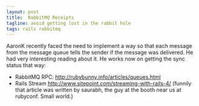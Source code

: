 ```yaml
---
layout: post
title:  RabbitMQ Receipts
tagline: avoid getting lost in the rabbit hole
tags: rails rabbitmq
---
```

AaronK recently faced the need to implement a way so that each message from the message queue tells the sender if the message was delivered. He had very interesting reading about it. He works now on getting the sync status that way:

* RabbitMQ RPC: <http://rubybunny.info/articles/queues.html>
* Rails Stream <http://www.sitepoint.com/streaming-with-rails-4/> (funnily that article was written by saurabh, the guy at the booth near us at rubyconf. Small world.)
